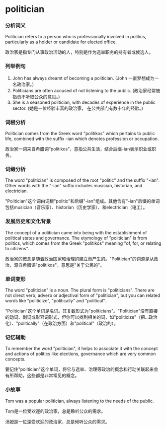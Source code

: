 # politician

### 分析词义

  

Politician refers to a person who is professionally involved in politics, particularly as a holder or candidate for elected office.

  

政治家是指专门从事政治活动的人，特别是作为选举职务的持有者或候选人。

  

### 列举例句

  

1.  John has always dreamt of becoming a politician. (John 一直梦想成为一名政治家。)
2.  Politicians are often accused of not listening to the public. (政治家经常被指责不听取公众的意见。)
3.  She is a seasoned politician, with decades of experience in the public sector. (她是一位经验丰富的政治家， 在公共部门有数十年的经验。)

  

### 词根分析

  

Politician comes from the Greek word "politikos" which pertains to public life, combined with the suffix -ian which denotes profession or occupation.

  

政治家一词来自希腊词“politikos”，意指公共生活，结合后缀-ian表示职业或职务。

  

### 词缀分析

  

The word "politician" is composed of the root "politic" and the suffix "-ian". Other words with the "-ian" suffix includes musician, historian, and electrician.

  

"Politician"这个词由词根"politic"和后缀"-ian"组成。其他含有"-ian"后缀的单词包括musician（音乐家）、historian（历史学家）、和electrician（电工）。

  

### 发展历史和文化背景

  

The concept of a politician came into being with the establishment of political states and governance. The etymology of "politician" is from politics, which comes from the Greek "politikos" meaning "of, for, or relating to citizens".

  

政治家的概念是随着政治国家和治理的建立而产生的。"Politician"的词源是从政治，源自希腊语"politikos"，意思是"关于公民的"。

  

### 单词变形

  

The word "politician" is a noun. The plural form is "politicians". There are not direct verb, adverb or adjectival form of "politician", but you can related words like "politicize", "politically" and "political".

  

"Politician"这个单词是名词。其复数形式为"politicians"。"Politician"没有直接的动词、副词或形容词形式，但你可以找到相关的词，如"politicize"（把...政治化）、"politically"（在政治方面）和"political"（政治的）。

  

### 记忆辅助

  

To remember the word "politician", it helps to associate it with the concept and actions of politics like elections, governance which are very common concepts.

  

要记住"politician"这个单词，将它与选举、治理等政治的概念和行动关联起来会有所帮助，这些都是非常常见的概念。

  

### 小故事

  

Tom was a popular politician, always listening to the needs of the public.

  

Tom是一位受欢迎的政治家，总是聆听公众的需求。

  

汤姆是一位深受欢迎的政治家，总是倾听公众的需求。
